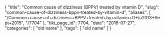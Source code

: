 {
    "title": "Common cause of dizziness (BPPV) treated by vitamin D",
    "slug": "common-cause-of-dizziness-bppv-treated-by-vitamin-d",
    "aliases": [
        "/Common+cause+of+dizziness+BPPV+treated+by+vitamin+D+\u2013+Sept+2015",
        "/7704"
    ],
    "tiki_page_id": 7704,
    "date": "2016-07-27",
    "categories": [
        "old name"
    ],
    "tags": [
        "old name"
    ]
}